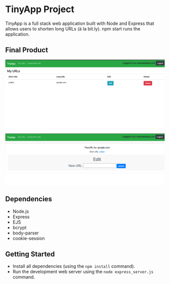 # TinyApp Project

TinyApp is a full stack web application built with Node and Express that allows users to shorten long URLs (à la bit.ly).
npm start runs the application.

## Final Product

!["List of URLs and their shortend form"](https://github.com/nati047/tinyapp/blob/master/docs/My-urls.png?raw=true)

!["Update URLs page"](https://github.com/nati047/tinyapp/blob/master/docs/edit-page.png?raw=true)

## Dependencies

- Node.js
- Express
- EJS
- bcrypt
- body-parser
- cookie-session

## Getting Started

- Install all dependencies (using the `npm install` command).
- Run the development web server using the `node express_server.js` command.